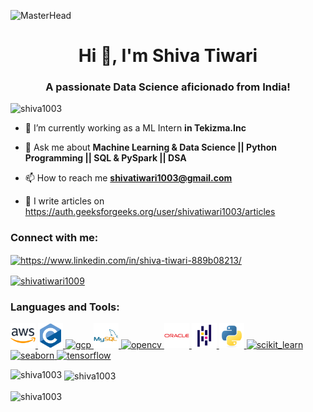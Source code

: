 ![MasterHead](https://github.com/shiva1003/shiva1003/blob/main/i%20'm%20Shiva%20a%20tech%20aficionado%20!%20(1).gif)
<h1 align="center">Hi 👋, I'm Shiva Tiwari</h1>
<h3 align="center">A passionate Data Science aficionado from India!</h3>


<p align="left"> <img src="https://komarev.com/ghpvc/?username=shiva1003&label=Profile%20views&color=0e75b6&style=flat" alt="shiva1003" /> </p>

- 🔭 I’m currently working as a ML Intern **in Tekizma.Inc**

- 💬 Ask me about **Machine Learning & Data Science || Python Programming || SQL & PySpark || DSA**

- 📫 How to reach me **shivatiwari1003@gmail.com**

- 📝 I write articles on https://auth.geeksforgeeks.org/user/shivatiwari1003/articles

<h3 align="left">Connect with me:</h3>
<p align="left">
<a href="https://linkedin.com/in/https://www.linkedin.com/in/shiva-tiwari-889b08213/" target="blank"><img align="center" src="https://raw.githubusercontent.com/rahuldkjain/github-profile-readme-generator/master/src/images/icons/Social/linked-in-alt.svg" alt="https://www.linkedin.com/in/shiva-tiwari-889b08213/" height="30" width="40" /></a>

<a href="https://instagram.com/shivatiwari1009" target="blank"><img align="center" src="https://raw.githubusercontent.com/rahuldkjain/github-profile-readme-generator/master/src/images/icons/Social/instagram.svg" alt="shivatiwari1009" height="30" width="40" /></a>
</p>

<h3 align="left">Languages and Tools:</h3>
<p align="left"> <a href="https://aws.amazon.com" target="_blank" rel="noreferrer"> <img src="https://raw.githubusercontent.com/devicons/devicon/master/icons/amazonwebservices/amazonwebservices-original-wordmark.svg" alt="aws" width="40" height="40"/> </a> <a href="https://www.cprogramming.com/" target="_blank" rel="noreferrer"> <img src="https://raw.githubusercontent.com/devicons/devicon/master/icons/c/c-original.svg" alt="c" width="40" height="40"/> </a> <a href="https://cloud.google.com" target="_blank" rel="noreferrer"> <img src="https://www.vectorlogo.zone/logos/google_cloud/google_cloud-icon.svg" alt="gcp" width="40" height="40"/> </a> <a href="https://www.mysql.com/" target="_blank" rel="noreferrer"> <img src="https://raw.githubusercontent.com/devicons/devicon/master/icons/mysql/mysql-original-wordmark.svg" alt="mysql" width="40" height="40"/> </a> <a href="https://opencv.org/" target="_blank" rel="noreferrer"> <img src="https://www.vectorlogo.zone/logos/opencv/opencv-icon.svg" alt="opencv" width="40" height="40"/> </a> <a href="https://www.oracle.com/" target="_blank" rel="noreferrer"> <img src="https://raw.githubusercontent.com/devicons/devicon/master/icons/oracle/oracle-original.svg" alt="oracle" width="40" height="40"/> </a> <a href="https://pandas.pydata.org/" target="_blank" rel="noreferrer"> <img src="https://raw.githubusercontent.com/devicons/devicon/2ae2a900d2f041da66e950e4d48052658d850630/icons/pandas/pandas-original.svg" alt="pandas" width="40" height="40"/> </a> <a href="https://www.python.org" target="_blank" rel="noreferrer"> <img src="https://raw.githubusercontent.com/devicons/devicon/master/icons/python/python-original.svg" alt="python" width="40" height="40"/> </a> <a href="https://scikit-learn.org/" target="_blank" rel="noreferrer"> <img src="https://upload.wikimedia.org/wikipedia/commons/0/05/Scikit_learn_logo_small.svg" alt="scikit_learn" width="40" height="40"/> </a> <a href="https://seaborn.pydata.org/" target="_blank" rel="noreferrer"> <img src="https://seaborn.pydata.org/_images/logo-mark-lightbg.svg" alt="seaborn" width="40" height="40"/> </a> <a href="https://www.tensorflow.org" target="_blank" rel="noreferrer"> <img src="https://www.vectorlogo.zone/logos/tensorflow/tensorflow-icon.svg" alt="tensorflow" width="40" height="40"/> </a> </p>

<p><img align="left" src="https://github-readme-stats.vercel.app/api/top-langs?username=shiva1003&show_icons=true&locale=en&layout=compact" alt="shiva1003" /></p>

<p>&nbsp;<img align="center" src="https://github-readme-stats.vercel.app/api?username=shiva1003&show_icons=true&locale=en" alt="shiva1003" /></p>

<p><img align="center" src="https://github-readme-streak-stats.herokuapp.com/?user=shiva1003&" alt="shiva1003" /></p>
